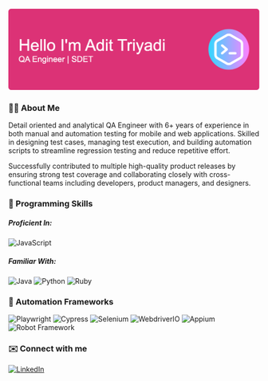 <!-- <h1 align="center">Hi, I'm Adit Triyadi 👋</h1>
<p align="center">QA Engineer | Automation Enthusiast | 6+ Years Experience</p> -->


![Adit](img/aa.png)
### 👨‍💻 About Me

Detail oriented and analytical QA Engineer with 6+ years of experience in both manual and automation testing for mobile and web applications. Skilled in designing test cases, managing test execution, and building automation scripts to streamline regression testing and reduce repetitive effort.

Successfully contributed to multiple high-quality product releases by ensuring strong test coverage and collaborating closely with cross-functional teams including developers, product managers, and designers.

### 🥇 Programming Skills
##### Proficient In:
![JavaScript](https://img.shields.io/badge/JavaScript-F7DF1E?logo=javascript&logoColor=black&style=for-the-badge)

##### Familiar With:
![Java](https://img.shields.io/badge/Java-EA2D2E?style=for-the-badge&logo=java&logoColor=white)  ![Python](https://img.shields.io/badge/Python-FFD43B?style=for-the-badge&logo=python&logoColor=blue)  ![Ruby](https://img.shields.io/badge/Ruby-CC342D?style=for-the-badge&logo=ruby&logoColor=white)

### 🥇 Automation Frameworks
![Playwright](https://img.shields.io/badge/Playwright-45ba4b?style=for-the-badge&logo=Playwright&logoColor=white) ![Cypress](https://img.shields.io/badge/Cypress-17202C?style=for-the-badge&logo=cypress&logoColor=white) ![Selenium](https://img.shields.io/badge/Selenium-43B02A?style=for-the-badge&logo=Selenium&logoColor=white) ![WebdriverIO](https://img.shields.io/badge/WebdriverIO-E10033?style=for-the-badge&logo=webdriverio&logoColor=white) ![Appium](https://img.shields.io/badge/Appium-47226C?style=for-the-badge&logo=appium&logoColor=white) ![Robot Framework](https://img.shields.io/badge/Robot_Framework-000000?style=for-the-badge)

### ✉️ Connect with me

[![LinkedIn](https://img.shields.io/badge/LinkedIn-0A66C2?style=for-the-badge&logo=linkedin&logoColor=white)](https://www.linkedin.com/in/adittriyadi/)